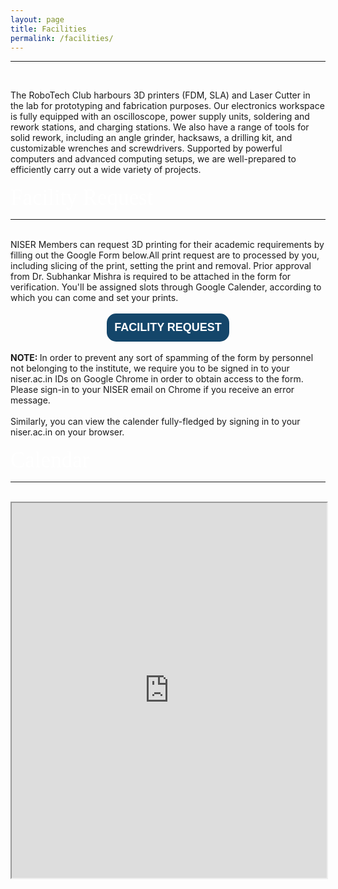 ```yaml
---
layout: page
title: Facilities
permalink: /facilities/
---
```



<hr>
<div class="veil">
<br>
<style>
  .adminheading {
    font-size: 35px; 
    color: white; 
    font-family: MyCustomFont;
  }
</style>

The RoboTech Club harbours 3D printers (FDM, SLA) and Laser Cutter in the lab for prototyping and fabrication purposes. Our electronics workspace is fully equipped with an oscilloscope, power supply units, soldering and rework stations, and charging stations. We also have a range of tools for solid rework, including an angle grinder, hacksaws, a drilling kit, and customizable wrenches and screwdrivers. Supported by powerful computers and advanced computing setups, we are well-prepared to efficiently carry out a wide variety of projects.
<br>
<br>
<span class="adminheading">Facility Request</span>
<hr>
<br>
NISER Members can request 3D printing for their academic requirements by filling out the Google Form below.All print request are to processed by you, including slicing of the print, setting the print and removal. Prior approval from Dr. Subhankar Mishra is required to be attached in the form for verification. You'll be assigned slots through Google Calender, according to which you can come and set your prints.
<br>
<br>
<center>
<a href="https://forms.gle/Z2BfhucCFttkA842A"><button style="font-size: 18px; background-color: #14466a; color: white; border: solid 0px white; border-radius: 15px 15px 15px 15px; padding: 12px 12px 12px 12px; cursor: pointer;"><strong>FACILITY REQUEST</strong></button></a>
</center>
<br>
<strong>NOTE: </strong>In order to prevent any sort of spamming of the form by personnel not belonging to the institute, we require you to be signed in to your niser.ac.in IDs on Google Chrome in order to obtain access to the form. Please sign-in to your NISER email on Chrome if you receive an error message.
<br>
<br>
Similarly, you can view the calender fully-fledged by signing in to your niser.ac.in on your browser.
<br>
<br>
<span class="adminheading">Calendar</span>
<hr>
<br>
<center><iframe width="100%" height="600" src="https://calendar.google.com/calendar/embed?height=600&wkst=2&ctz=Asia%2FKolkata&bgcolor=%23ffffff&src=cnRjQG5pc2VyLmFjLmlu&color=%233F51B5" style="border-width:2" frameborder="0" scrolling="no"></iframe></center>
<br>
<br>

</div>

